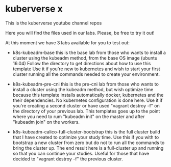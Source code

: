# kuberverse x
This is the kuberverse youtube channel repos

Here you will find the files used in our labs. Please, be free to try it out!

At this moment we have 3 labs available for you to test out:

- k8s-kubeadm-base
  this is the base lab from those who wants to install a cluster using the kubeadm method, from the base OS image (ubuntu 16.04)
  Follow the directory to get directions about how to use this template
  Use it if you're new to kubernetes and wish to start your first cluster running all the commands needed to create your environment.

- k8s-kubeadm-pre-cni
  this is the pre-cni lab from those who wants to install a cluster using the kubeadm method, but wish optimize time because this template 
  installs automatically docker, kubernetes and the their dependencies. No kubernetes configuration is done here.
  Use it if you're creating a second cluster or have used "vagrant destroy -f" on the directory of your previous lab. This templates goes
  up to the point where you need to rum "kubeadm init" on the master and after "kubeadm join" on the workers.

- k8s-kubeadm-calico-full-cluster-bootstrap
  this is the full cluster build that I have created to optimize your study time. Use this if you with to bootstrap a new cluster from zero
  but do not to run all the commands to bring the cluster up. The end result here is a full-cluster up and running so that you can continue
  your studies. Useful for those that have decided to "vagrant destroy -f" the previous cluster.



